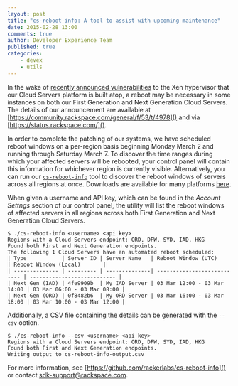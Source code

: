 ```yaml
---
layout: post
title: "cs-reboot-info: A tool to assist with upcoming maintenance"
date: 2015-02-28 13:00
comments: true
author: Developer Experience Team
published: true
categories:
    - devex
    - utils
---
```


In the wake of
[recently announced vulnerabilities](http://xenbits.xen.org/xsa/) to the
Xen hypervisor that our Cloud Servers platform is built atop, a reboot
may be necessary in some instances on both our First Generation and Next
Generation Cloud Servers. The details of our announcement are available at
[https://community.rackspace.com/general/f/53/t/4978]() and via
[https://status.rackspace.com/]().

In order to complete the patching of our systems, we have scheduled
reboot windows on a per-region basis beginning Monday March 2 and running
through Saturday March 7. To discover the time ranges during which your
affected servers will be rebooted, your control panel will contain
this information for whichever region is currently visible.
Alternatively, you can run our
[`cs-reboot-info`](https://github.com/rackerlabs/cs-reboot-info) tool
to discover the reboot windows of servers across all regions at once.
Downloads are available for many platforms
[here](https://github.com/rackerlabs/cs-reboot-info/#installation---binaries).

When given a username and API key, which can be found in the *Account Settngs*
section of our control panel, the utility will list the reboot windows
of affected servers in all regions across both First Generation and
Next Generation Cloud Servers.

    $ ./cs-reboot-info <username> <api key>
    Regions with a Cloud Servers endpoint: ORD, DFW, SYD, IAD, HKG
    Found both First and Next Generation endpoints.
    The following 1 Cloud Servers have an automated reboot scheduled:
    | Type           | Server ID | Server Name   | Reboot Window (UTC)         | Reboot Window (Local)       |
    | -------------- | --------- | --------------| --------------------------- | --------------------------- |
    | Next Gen (IAD) | 4fe9909b  | My IAD Server | 03 Mar 12:00 - 03 Mar 14:00 | 03 Mar 06:00 - 03 Mar 08:00 |
    | Next Gen (ORD) | 0f8482b6  | My ORD Server | 03 Mar 16:00 - 03 Mar 18:00 | 03 Mar 10:00 - 03 Mar 12:00 |

Additionally, a CSV file containing the details can be generated with
the `--csv` option.

    $ ./cs-reboot-info --csv <username> <api key>
    Regions with a Cloud Servers endpoint: ORD, DFW, SYD, IAD, HKG
    Found both First and Next Generation endpoints.
    Writing output to cs-reboot-info-output.csv

For more information, see [https://github.com/rackerlabs/cs-reboot-info]()
or contact
[sdk-support@rackspace.com](mailto:sdk-support@rackspace.com?subject=cs-reboot-info).
